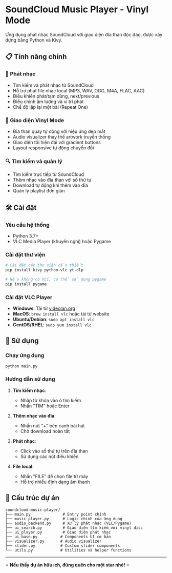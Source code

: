 # SoundCloud Music Player - Vinyl Mode

Ứng dụng phát nhạc SoundCloud với giao diện đĩa than độc đáo, được xây dựng bằng Python và Kivy.

## 📋 Tính năng chính

### 🎵 Phát nhạc
- Tìm kiếm và phát nhạc từ SoundCloud
- Hỗ trợ phát file nhạc local (MP3, WAV, OGG, M4A, FLAC, AAC)
- Điều khiển phát/tạm dừng, next/previous
- Điều chỉnh âm lượng và vị trí phát
- Chế độ lặp lại một bài (Repeat One)

### 🎨 Giao diện Vinyl Mode
- Đĩa than quay tự động với hiệu ứng đẹp mắt
- Audio visualizer thay thế artwork truyền thống
- Giao diện tối hiện đại với gradient buttons
- Layout responsive tự động chuyển đổi

### 🔍 Tìm kiếm và quản lý
- Tìm kiếm trực tiếp từ SoundCloud
- Thêm nhạc vào đĩa than với số thứ tự
- Download tự động khi thêm vào đĩa
- Quản lý playlist đơn giản

## 🛠️ Cài đặt

### Yêu cầu hệ thống
- Python 3.7+
- VLC Media Player (khuyến nghị) hoặc Pygame

### Cài đặt thư viện

```bash
# Cài đặt các thư viện cần thiết
pip install kivy python-vlc yt-dlp

# Nếu không có VLC, có thể sử dụng pygame
pip install pygame
```

### Cài đặt VLC Player
- **Windows**: Tải từ [videolan.org](https://www.videolan.org/vlc/)
- **MacOS**: `brew install vlc` hoặc tải từ website
- **Ubuntu/Debian**: `sudo apt install vlc`
- **CentOS/RHEL**: `sudo yum install vlc`

## 🚀 Sử dụng

### Chạy ứng dụng
```bash
python main.py
```

### Hướng dẫn sử dụng

1. **Tìm kiếm nhạc**: 
   - Nhập từ khóa vào ô tìm kiếm
   - Nhấn "TIM" hoặc Enter

2. **Thêm nhạc vào đĩa**:
   - Nhấn nút "+" bên cạnh bài hát
   - Chờ download hoàn tất

3. **Phát nhạc**:
   - Click vào số thứ tự trên đĩa than
   - Sử dụng các nút điều khiển

4. **File local**:
   - Nhấn "FILE" để chọn file từ máy
   - Hỗ trợ nhiều định dạng âm thanh

## 📁 Cấu trúc dự án

```
soundcloud-music-player/
├── main.py              # Entry point chính
├── music_player.py      # Logic chính của ứng dụng
├── audio_backend.py     # Xử lý phát nhạc (VLC/Pygame)
├── ui_search.py         # Giao diện tìm kiếm với vinyl disc
├── ui_player.py         # Giao diện phát nhạc
├── ui_base.py          # Components UI cơ bản
├── visualizer.py       # Audio visualizer
├── slider.py           # Custom slider components
└── utils.py            # Utilities và helper functions
```

---

⭐ **Nếu thấy dự án hữu ích, đừng quên cho một star nhé!** ⭐
